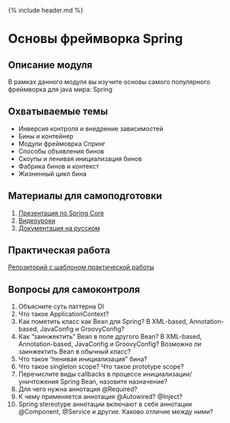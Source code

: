 {% include header.md %}

Основы фреймворка Spring
====================

Описание модуля
---------------------
В рамках данного модуля вы изучите основы самого популярного фреймворка для java мира: Spring

Охватываемые темы
---------------------
+ Инверсия контроля и внедрение зависимостей
+ Бины и контейнер
+ Модули фреймоврка Спринг
+ Способы объявления бинов
+ Скоупы и ленивая инициализация бинов
+ Фабрика бинов и контекст
+ Жизненный цикл бина

Материалы для самоподготовки
---------------------
1. [Презентация по Spring Core](./presentations/Spring%20Core.pptx)
1. [Видеоуроки](https://www.youtube.com/watch?v=3wBteulZaAs&list=PL6jg6AGdCNaWF-sUH2QDudBRXo54zuN1t)
1. [Документация на русском](http://spring-projects.ru/projects/spring-framework/)

Практическая работа
---------------------
[Репозиторий с шаблоном практической работы](https://github.com/JAVA-ONLINE-EDUCATION-COURSE/spring-core-template)

Вопросы для самоконтроля
---------------------
1. Объясните суть паттерна DI
1. Что такое ApplicationContext?
1. Как пометить класс как Bean для Spring? В XML-based, Annotation-based, JavaConfig и GroovyConfig?
1. Как “заинжектить” Bean в поле другого Bean? В XML-based, Annotation-based, JavaConfig и GroovyConfig? Возможно ли заинжектить Bean в обычный класс?
1. Что такое “ленивая инициализация” бина?
1. Что такое singleton scope? Что такое prototype scope?
1. Перечислите виды callbacks в процессе инициализации/уничтожения Spring Bean, назовите назначение?
1. Для чего нужна аннотация @Required?
1. К чему применяется аннотация @Autowired? @Inject?
1. Spring stereotype аннотации включают в себя аннотации @Component, @Service и другие. Каково отличие между ними?